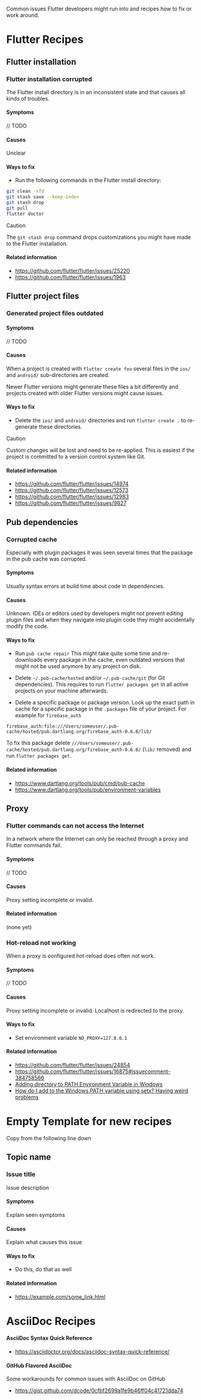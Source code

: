 Common issues Flutter developers might run into and recipes how to fix or work around.

# Flutter Recipes

## Flutter installation

### Flutter installation corrupted

The Flutter install directory is in an inconsistent state and that causes all kinds of troubles.

#### Symptoms

// TODO

#### Causes

Unclear

#### Ways to fix

- Run the following commands in the Flutter install directory:
```sh
git clean -xfd
git stash save --keep-index
git stash drop
git pull
flutter doctor
```

> [!CAUTION]
> The `git stash drop` command drops customizations you might have made to the Flutter installation.

#### Related information
- https://github.com/flutter/flutter/issues/25220
- https://github.com/flutter/flutter/issues/1963

## Flutter project files

### Generated project files outdated

#### Symptoms
// TODO

#### Causes

When a project is created with `flutter create foo` several files in the `ios/` and `android/` sub-directories are created.

Newer Flutter versions might generate these files a bit differently and projects created with older Flutter versions might cause issues.

#### Ways to fix

- Delete the `ios/` and `android/` directories and run `flutter create .` to re-generate these directories.

> [!CAUTION]
> Custom changes will be lost and need to be re-applied.
> This is easiest if the project is committed to a version control system like Git.


#### Related information
- https://github.com/flutter/flutter/issues/14974
- https://github.com/flutter/flutter/issues/12573
- https://github.com/flutter/flutter/issues/12983
- https://github.com/flutter/flutter/issues/9827


## Pub dependencies

### Corrupted cache

Especially with plugin packages it was seen several times that the package in the pub cache was corrupted.

#### Symptoms
Usually syntax errors at build time about code in dependencies.

#### Causes

Unknown.
IDEs or editors used by developers might not prevent editing plugin files and when they navigate into plugin code they might accidentally modify the code.

#### Ways to fix

- Run `pub cache repair`
This might take quite some time and re-downloads every package in the cache, even outdated versions that might not be used anymore by any project on disk.

- Delete `~/.pub-cache/hosted` and/or `~/.pub-cache/git` (for Git dependencies).
This requires to run `flutter packages get` in all active projects on your machine afterwards.

- Delete a specific package or package version.
Look up the exact path in cache for a specific package in the `.packages` file of your project.
For example for `firebase_auth`
```
firebase_auth:file:///Users/someuser/.pub-cache/hosted/pub.dartlang.org/firebase_auth-0.6.6/lib/
```
To fix this package delete `///Users/someuser/.pub-cache/hosted/pub.dartlang.org/firebase_auth-0.6.6/` (`lib/` removed) and run `flutter packages get`.

#### Related information
- https://www.dartlang.org/tools/pub/cmd/pub-cache
- https://www.dartlang.org/tools/pub/environment-variables

## Proxy

### Flutter commands can not access the Internet

In a network where the Internet can only be reached through a proxy and Flutter commands fail.

#### Symptoms

// TODO

#### Causes

Proxy setting incomplete or invalid.

#### Related information
(none yet)

### Hot-reload not working

When a proxy is configured hot-reload does often not work.

#### Symptoms

// TODO

#### Causes

Proxy setting incomplete or invalid.
Localhost is redirected to the proxy.

#### Ways to fix

- Set environment variable `NO_PROXY=127.0.0.1`

#### Related information

- https://github.com/flutter/flutter/issues/24854
- https://github.com/flutter/flutter/issues/16875#issuecomment-384758566
- [Adding directory to PATH Environment Variable in Windows](https://stackoverflow.com/questions/9546324)
- [How do I add to the Windows PATH variable using setx? Having weird problems](https://stackoverflow.com/questions/19287379)


# Empty Template for new recipes

Copy from the following line down

## Topic name

### Issue title

Issue description

#### Symptoms
Explain seen symptoms

#### Causes

Explain what causes this issue

#### Ways to fix

- Do this, do that as well

#### Related information
- https://example.com/some_link.html


# AsciiDoc Recipes

#### AsciiDoc Syntax Quick Reference

- https://asciidoctor.org/docs/asciidoc-syntax-quick-reference/

#### GitHub Flavored AsciiDoc

Some workarounds for common issues with AsciiDoc on GitHub

- https://gist.github.com/dcode/0cfbf2699a1fe9b46ff04c41721dda74
